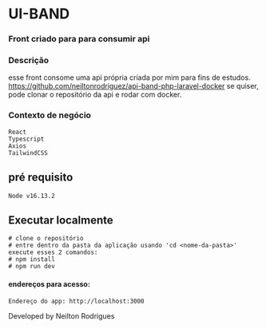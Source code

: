 # UI-BAND
### Front criado para para consumir api

### Descrição
esse front consome uma api própria criada por mim para fins de estudos. https://github.com/neiltonrodriguez/api-band-php-laravel-docker
se quiser, pode clonar o repositório da api e rodar com docker.

### Contexto de negócio
```
React
Typescript
Axios
TailwindCSS
```

## pré requisito
```
Node v16.13.2
```

## Executar localmente
```
# clone o repositório
# entre dentro da pasta da aplicação usando 'cd <nome-da-pasta>'
execute esses 2 comandos:
# npm install
# npm run dev
```


#### endereços para acesso:
```
Endereço do app: http://localhost:3000
```

Developed by Neilton Rodrigues